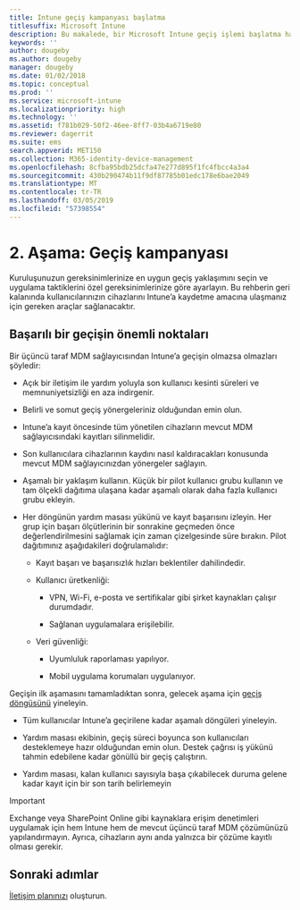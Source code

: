 ```yaml
---
title: Intune geçiş kampanyası başlatma
titlesuffix: Microsoft Intune
description: Bu makalede, bir Microsoft Intune geçiş işlemi başlatma hakkında yol gösterilmektedir.
keywords: ''
author: dougeby
ms.author: dougeby
manager: dougeby
ms.date: 01/02/2018
ms.topic: conceptual
ms.prod: ''
ms.service: microsoft-intune
ms.localizationpriority: high
ms.technology: ''
ms.assetid: f781b029-50f2-46ee-8ff7-03b4a6719e80
ms.reviewer: dagerrit
ms.suite: ems
search.appverid: MET150
ms.collection: M365-identity-device-management
ms.openlocfilehash: 8cfba95bdb25dcfa47e277d895f1fc4fbcc4a3a4
ms.sourcegitcommit: 430b290474b11f9df87785b01edc178e6bae2049
ms.translationtype: MT
ms.contentlocale: tr-TR
ms.lasthandoff: 03/05/2019
ms.locfileid: "57398554"
---
```

# <a name="phase-2-migration-campaign"></a>2. Aşama: Geçiş kampanyası

Kuruluşunuzun gereksinimlerinize en uygun geçiş yaklaşımını seçin ve uygulama taktiklerini özel gereksinimlerinize göre ayarlayın. Bu rehberin geri kalanında kullanıcılarınızın cihazlarını Intune’a kaydetme amacına ulaşmanız için gereken araçlar sağlanacaktır.

## <a name="keys-to-a-successful-migration"></a>Başarılı bir geçişin önemli noktaları

Bir üçüncü taraf MDM sağlayıcısından Intune’a geçişin olmazsa olmazları şöyledir:

-   Açık bir iletişim ile yardım yoluyla son kullanıcı kesinti süreleri ve memnuniyetsizliği en aza indirgenir.

-   Belirli ve somut geçiş yönergeleriniz olduğundan emin olun.

-   Intune’a kayıt öncesinde tüm yönetilen cihazların mevcut MDM sağlayıcısındaki kayıtları silinmelidir.

-   Son kullanıcılara cihazlarının kaydını nasıl kaldıracakları konusunda mevcut MDM sağlayıcınızdan yönergeler sağlayın.

-   Aşamalı bir yaklaşım kullanın. Küçük bir pilot kullanıcı grubu kullanın ve tam ölçekli dağıtıma ulaşana kadar aşamalı olarak daha fazla kullanıcı grubu ekleyin.

-   Her döngünün yardım masası yükünü ve kayıt başarısını izleyin. Her grup için başarı ölçütlerinin bir sonrakine geçmeden önce değerlendirilmesini sağlamak için zaman çizelgesinde süre bırakın. Pilot dağıtımınız aşağıdakileri doğrulamalıdır:

    -   Kayıt başarı ve başarısızlık hızları beklentiler dahilindedir.

    -   Kullanıcı üretkenliği:

        -   VPN, Wi-Fi, e-posta ve sertifikalar gibi şirket kaynakları çalışır durumdadır.

        -   Sağlanan uygulamalara erişilebilir.

    -   Veri güvenliği:

        -   Uyumluluk raporlaması yapılıyor.

        -   Mobil uygulama korumaları uygulanıyor.

Geçişin ilk aşamasını tamamladıktan sonra, gelecek aşama için [geçiş döngüsünü](migration-guide-cycle.md) yineleyin.

-   Tüm kullanıcılar Intune’a geçirilene kadar aşamalı döngüleri yineleyin.

-   Yardım masası ekibinin, geçiş süreci boyunca son kullanıcıları desteklemeye hazır olduğundan emin olun. Destek çağrısı iş yükünü tahmin edebilene kadar gönüllü bir geçiş çalıştırın.

-   Yardım masası, kalan kullanıcı sayısıyla başa çıkabilecek duruma gelene kadar kayıt için bir son tarih belirlemeyin

> [!IMPORTANT]
> Exchange veya SharePoint Online gibi kaynaklara erişim denetimleri uygulamak için hem Intune hem de mevcut üçüncü taraf MDM çözümünüzü yapılandırmayın. Ayrıca, cihazların aynı anda yalnızca bir çözüme kayıtlı olması gerekir.

## <a name="next-steps"></a>Sonraki adımlar

[İletişim planınızı](migration-guide-communication-plan.md) oluşturun.
